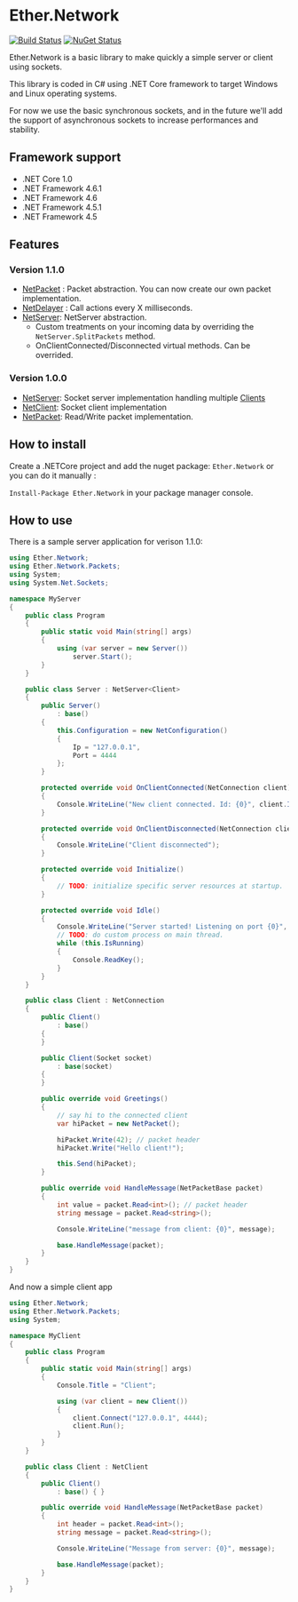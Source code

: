 # Ether.Network 

[![Build Status](https://travis-ci.org/Eastrall/Ether.Network.svg?branch=develop)](https://travis-ci.org/Eastrall/Ether.Network)
[![NuGet Status](https://img.shields.io/nuget/v/Ether.Network.svg)](https://www.nuget.org/packages/Ether.Network/)

Ether.Network is a basic library to make quickly a simple server or client using sockets.

This library is coded in C# using .NET Core framework to target Windows and Linux operating systems.

For now we use the basic synchronous sockets, and in the future we'll add the support of asynchronous sockets to increase performances and stability.

## Framework support

- .NET Core 1.0
- .NET Framework 4.6.1
- .NET Framework 4.6
- .NET Framework 4.5.1
- .NET Framework 4.5

## Features

### Version 1.1.0

- [NetPacket][netpacket] : Packet abstraction. You can now create our own packet implementation.
- [NetDelayer][netdelayer] : Call actions every X milliseconds.
- [NetServer][netserver]: NetServer abstraction.
	- Custom treatments on your incoming data by overriding the `NetServer.SplitPackets` method.
	- OnClientConnected/Disconnected virtual methods. Can be overrided.

### Version 1.0.0

- [NetServer][netserver]: Socket server implementation handling multiple [Clients][netconnection]
- [NetClient][netclient]: Socket client implementation
- [NetPacket][netpacket]: Read/Write packet implementation.

## How to install

Create a .NETCore project and add the nuget package: `Ether.Network` or you can do it manually :

`Install-Package Ether.Network` in your package manager console.

## How to use

There is a sample server application for verison 1.1.0:

```c#
using Ether.Network;
using Ether.Network.Packets;
using System;
using System.Net.Sockets;

namespace MyServer
{
    public class Program
    {
        public static void Main(string[] args)
        {
            using (var server = new Server())
                server.Start();
        }
    }

    public class Server : NetServer<Client>
    {
        public Server()
            : base()
        {
            this.Configuration = new NetConfiguration()
            {
                Ip = "127.0.0.1",
                Port = 4444
            };
        }

        protected override void OnClientConnected(NetConnection client)
        {
            Console.WriteLine("New client connected. Id: {0}", client.Id);
        }

        protected override void OnClientDisconnected(NetConnection client)
        {
            Console.WriteLine("Client disconnected");
        }

        protected override void Initialize()
        {
            // TODO: initialize specific server resources at startup.
        }

        protected override void Idle()
        {
            Console.WriteLine("Server started! Listening on port {0}", this.Configuration.Port);
            // TODO: do custom process on main thread.
            while (this.IsRunning)
            {
                Console.ReadKey();
            }
        }
    }

    public class Client : NetConnection
    {
        public Client()
            : base()
        {
        }

        public Client(Socket socket)
            : base(socket)
        {
        }

        public override void Greetings()
        {
            // say hi to the connected client
            var hiPacket = new NetPacket();

            hiPacket.Write(42); // packet header
            hiPacket.Write("Hello client!");

            this.Send(hiPacket);
        }

        public override void HandleMessage(NetPacketBase packet)
        {
            int value = packet.Read<int>(); // packet header
            string message = packet.Read<string>();

            Console.WriteLine("message from client: {0}", message);

            base.HandleMessage(packet);
        }
    }
}
```

And now a simple client app

```c#
using Ether.Network;
using Ether.Network.Packets;
using System;

namespace MyClient
{
    public class Program
    {
        public static void Main(string[] args)
        {
            Console.Title = "Client";

            using (var client = new Client())
            {
                client.Connect("127.0.0.1", 4444);
                client.Run();
            }
        }
    }

    public class Client : NetClient
    {
        public Client()
            : base() { }

        public override void HandleMessage(NetPacketBase packet)
        {
            int header = packet.Read<int>();
            string message = packet.Read<string>();

            Console.WriteLine("Message from server: {0}", message);

            base.HandleMessage(packet);
        }
    }
}
```

[netdelayer]: src/Ether.Network/NetDelayer.cs
[netserver]: src/Ether.Network/NetServer.cs
[netclient]: src/Ether.Network/NetClient.cs
[netpacket]: src/Ether.Network/Packets/NetPacket.cs
[netpacketbase]: src/Ether.Network/Packets/NetPacketBase.cs
[netconnection]: src/Ether.Network/NetConnection.cs
